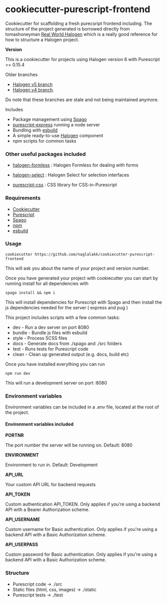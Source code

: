 cookiecutter-purescript-frontend
================================

Cookiecutter for scaffolding a fresh purecsript frontend including. The structure of the project generated is borrowed directly from tomashoneyman [Real World Halogen](https://github.com/thomashoneyman/purescript-halogen-realworld) which is a really good reference for how to structure a Halogen project. 

**Version**

This is a cookiecutter for projects using Halogen version 6 with Purescript >= 0.15.4

Older branches

* [Halogen v5 branch](https://github.com/naglalakk/cookiecutter-purescript-frontend/tree/v5)
* [Halogen v4 branch](https://github.com/naglalakk/cookiecutter-purescript-frontend/tree/v4). 

Do note that these branches are stale and not being maintained anymore.

Includes

* Package management using [Spago](https://github.com/spacchetti/spago)
* [purescript-express](https://github.com/nkly/purescript-express) running a node server
* Bundling with [esbuild](https://esbuild.github.io/)
* A simple ready-to-use [Halogen](https://github.com/slamdata/purescript-halogen) component
* npm scripts for common tasks

### Other useful packages included

* [halogen-formless](https://github.com/thomashoneyman/purescript-halogen-formless)
  : Halogen Formless for dealing with forms

* [halogen-select](https://github.com/citizennet/purescript-halogen-select)
  : Halogen Select for selection interfaces

* [purescript-css](https://github.com/slamdata/purescript-css)
  : CSS library for CSS-in-Purescript


### Requirements

* [Cookiecutter](https://github.com/audreyr/cookiecutter)
* [Purescript](https://github.com/purescript/purescript)
* [Spago](https://github.com/spacchetti/spago)
* [npm](https://www.npmjs.com/)
* [esbuild](https://esbuild.github.io/)

### Usage

    cookiecutter https://github.com/naglalakk/cookiecutter-purescript-frontend

This will ask you about the name of your project and version number.

Once you have generated your project with cookiecutter you can start by running install for all dependencies with

    spago install && npm i

This will install dependencies for Purescript with Spago and then install the js dependencies needed for the server ( express and pug )

This project includes scripts with a few common tasks:

* dev     - Run a dev server on port 8080
* bundle  - Bundle js files with esbuild
* style   - Process SCSS files
* docs    - Generate docs from ./spago and ./src folders
* test    - Runs tests for Purescript code
* clean   - Clean up generated output (e.g. docs, build etc)

Once you have installed everything you can run

    npm run dev

This will run a development server on port :8080

### Environment variables

Environment variables can be included in a .env file, located
at the root of the project.

#### Environment variables included

**PORTNR**

The port number the server will be running on.  Default: 8080

**ENVIRONMENT**

Environment to run in. Default: Development

**API_URL**

Your custom API URL for backend requests

**API_TOKEN**

Custom authentication API_TOKEN. Only applies if you're using a backend API with a Bearer Authorization scheme.

**API_USERNAME**

Custom username for Basic authentication. Only applies if you're using a backend API with a Basic Authorization scheme.

**API_USERPASS**

Custom password for Basic authentication. Only applies if you're using a backend API with a Basic Authorization scheme.

### Structure

* Purescript code                  -> ./src
* Static files (html, css, images) -> ./static
* Purescript tests                 -> ./test
